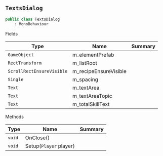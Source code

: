 ## `TextsDialog`

```csharp
public class TextsDialog
    : MonoBehaviour

```

Fields

| Type | Name | Summary | 
| --- | --- | --- | 
| `GameObject` | m_elementPrefab |  | 
| `RectTransform` | m_listRoot |  | 
| `ScrollRectEnsureVisible` | m_recipeEnsureVisible |  | 
| `Single` | m_spacing |  | 
| `Text` | m_textArea |  | 
| `Text` | m_textAreaTopic |  | 
| `Text` | m_totalSkillText |  | 


Methods

| Type | Name | Summary | 
| --- | --- | --- | 
| `void` | OnClose() |  | 
| `void` | Setup(`Player` player) |  | 


